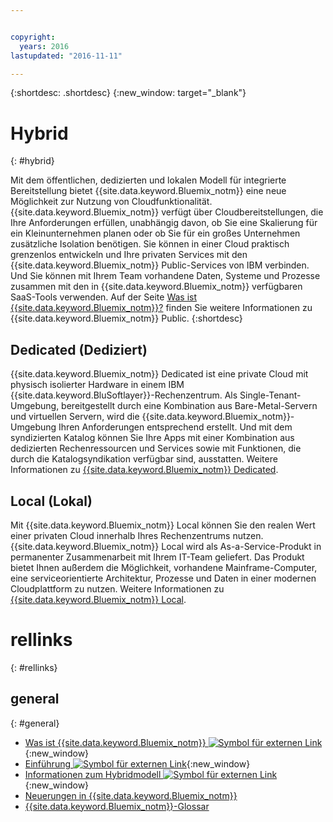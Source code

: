 ```yaml
---


copyright:
  years: 2016
lastupdated: "2016-11-11"

---
```


{:shortdesc: .shortdesc}
{:new_window: target="_blank"}

# Hybrid
{: #hybrid}


Mit dem öffentlichen, dedizierten und lokalen Modell für integrierte Bereitstellung bietet {{site.data.keyword.Bluemix_notm}} eine neue Möglichkeit zur Nutzung von Cloudfunktionalität. {{site.data.keyword.Bluemix_notm}} verfügt über Cloudbereitstellungen, die Ihre Anforderungen erfüllen, unabhängig davon, ob Sie eine Skalierung für ein Kleinunternehmen planen oder ob Sie für ein großes Unternehmen zusätzliche Isolation benötigen. Sie können in einer Cloud praktisch grenzenlos entwickeln und Ihre privaten Services mit den {{site.data.keyword.Bluemix_notm}} Public-Services von IBM verbinden. Und Sie können mit Ihrem Team vorhandene Daten, Systeme und Prozesse zusammen mit den in {{site.data.keyword.Bluemix_notm}} verfügbaren SaaS-Tools verwenden. Auf der Seite [Was ist {{site.data.keyword.Bluemix_notm}}?](/docs/overview/whatisbluemix.html) finden Sie weitere Informationen zu {{site.data.keyword.Bluemix_notm}} Public.
{:shortdesc}

## Dedicated (Dediziert)

{{site.data.keyword.Bluemix_notm}} Dedicated ist eine private Cloud mit physisch isolierter Hardware in einem IBM {{site.data.keyword.BluSoftlayer}}-Rechenzentrum. Als Single-Tenant-Umgebung, bereitgestellt durch eine Kombination aus Bare-Metal-Servern und virtuellen Servern, wird die {{site.data.keyword.Bluemix_notm}}-Umgebung Ihren Anforderungen entsprechend erstellt. Und mit dem syndizierten Katalog können Sie Ihre Apps mit einer Kombination aus dedizierten Rechenressourcen und Services sowie mit Funktionen, die durch die Katalogsyndikation verfügbar sind, ausstatten. Weitere Informationen zu [{{site.data.keyword.Bluemix_notm}} Dedicated](/docs/dedicated/index.html).

## Local (Lokal)

Mit {{site.data.keyword.Bluemix_notm}} Local können Sie den realen Wert einer privaten Cloud innerhalb Ihres Rechenzentrums nutzen.  {{site.data.keyword.Bluemix_notm}} Local wird als As-a-Service-Produkt in permanenter Zusammenarbeit mit Ihrem IT-Team geliefert. Das Produkt bietet Ihnen außerdem die Möglichkeit, vorhandene Mainframe-Computer, eine serviceorientierte Architektur, Prozesse und Daten in einer modernen Cloudplattform zu nutzen. Weitere Informationen zu [{{site.data.keyword.Bluemix_notm}} Local](/docs/local/index.html).

# rellinks
{: #rellinks}
## general
{: #general}
* [Was ist {{site.data.keyword.Bluemix_notm}} ![Symbol für externen Link](../icons/launch-glyph.svg)](http://www.ibm.com/cloud-computing/bluemix/what-is-bluemix/){:new_window}
* [Einführung ![Symbol für externen Link](../icons/launch-glyph.svg)](http://www.ibm.com/cloud-computing/bluemix/getting-started/){:new_window}
* [Informationen zum Hybridmodell ![Symbol für externen Link](../icons/launch-glyph.svg)](http://www.ibm.com/cloud-computing/bluemix/hybrid/){:new_window}
* [Neuerungen in {{site.data.keyword.Bluemix_notm}}](/docs/whatsnew/index.html)
* [{{site.data.keyword.Bluemix_notm}}-Glossar](/docs/overview/glossary/index.html)
